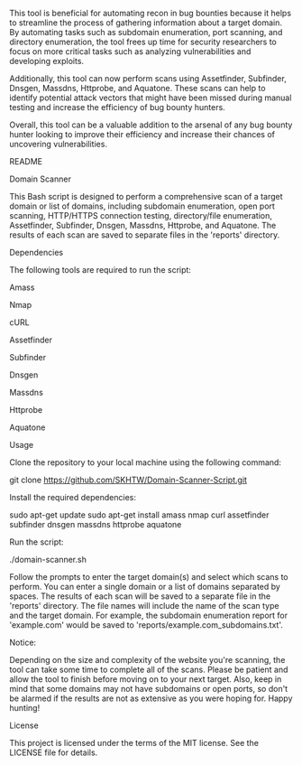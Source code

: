 This tool is beneficial for automating recon in bug bounties because it helps to streamline the process of gathering information about a target domain. By automating tasks such as subdomain enumeration, port scanning, and directory enumeration, the tool frees up time for security researchers to focus on more critical tasks such as analyzing vulnerabilities and developing exploits.

Additionally, this tool can now perform scans using Assetfinder, Subfinder, Dnsgen, Massdns, Httprobe, and Aquatone. These scans can help to identify potential attack vectors that might have been missed during manual testing and increase the efficiency of bug bounty hunters.

Overall, this tool can be a valuable addition to the arsenal of any bug bounty hunter looking to improve their efficiency and increase their chances of uncovering vulnerabilities.

README

Domain Scanner

This Bash script is designed to perform a comprehensive scan of a target domain or list of domains, including subdomain enumeration, open port scanning, HTTP/HTTPS connection testing, directory/file enumeration, Assetfinder, Subfinder, Dnsgen, Massdns, Httprobe, and Aquatone. The results of each scan are saved to separate files in the 'reports' directory.

Dependencies

The following tools are required to run the script:

Amass

Nmap

cURL

Assetfinder

Subfinder

Dnsgen

Massdns

Httprobe

Aquatone

Usage

Clone the repository to your local machine using the following command:

git clone https://github.com/SKHTW/Domain-Scanner-Script.git

Install the required dependencies:

sudo apt-get update sudo apt-get install amass nmap curl assetfinder subfinder dnsgen massdns httprobe aquatone

Run the script:

./domain-scanner.sh

Follow the prompts to enter the target domain(s) and select which scans to perform. You can enter a single domain or a list of domains separated by spaces. The results of each scan will be saved to a separate file in the 'reports' directory. The file names will include the name of the scan type and the target domain. For example, the subdomain enumeration report for 'example.com' would be saved to 'reports/example.com_subdomains.txt'.

Notice:

Depending on the size and complexity of the website you're scanning, the tool can take some time to complete all of the scans. Please be patient and allow the tool to finish before moving on to your next target. Also, keep in mind that some domains may not have subdomains or open ports, so don't be alarmed if the results are not as extensive as you were hoping for. Happy hunting!

License

This project is licensed under the terms of the MIT license. See the LICENSE file for details.
